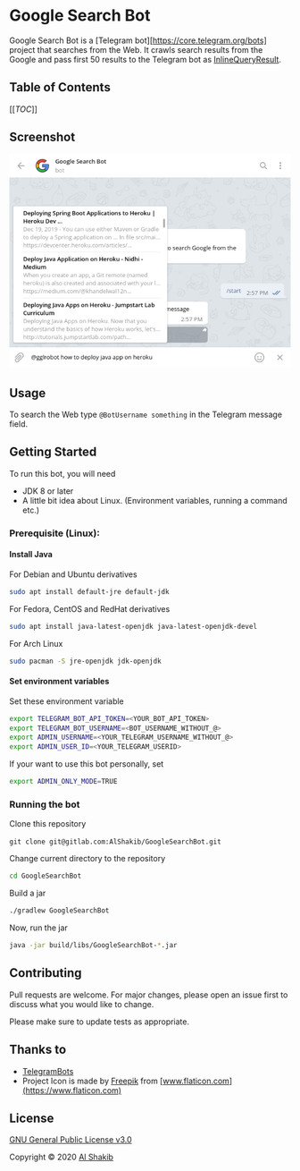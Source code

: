 <h1>Google Search Bot</h1>

Google Search Bot is a [Telegram bot][https://core.telegram.org/bots] project that searches from the Web. It crawls search results from the Google and pass first 50 results to the Telegram bot as [InlineQueryResult](https://core.telegram.org/bots/api#inlinequeryresult).

## Table of Contents

[[_TOC_]]

## Screenshot

![Screenshot](screenshot.png)

## Usage

To search the Web type `@BotUsername something` in the Telegram message field.

## Getting Started

To run this bot, you will need 

- JDK 8 or later
- A little bit idea about Linux. (Environment variables, running a command etc.)

### Prerequisite (Linux):

#### Install Java

For Debian and Ubuntu derivatives

```bash
sudo apt install default-jre default-jdk
```

For Fedora, CentOS and RedHat derivatives

```bash
sudo apt install java-latest-openjdk java-latest-openjdk-devel
```

For Arch Linux

```bash
sudo pacman -S jre-openjdk jdk-openjdk
```

#### Set environment variables

Set these environment variable

```bash
export TELEGRAM_BOT_API_TOKEN=<YOUR_BOT_API_TOKEN>
export TELEGRAM_BOT_USERNAME=<BOT_USERNAME_WITHOUT_@>
export ADMIN_USERNAME=<YOUR_TELEGRAM_USERNAME_WITHOUT_@>
export ADMIN_USER_ID=<YOUR_TELEGRAM_USERID>
```

If your want to use this bot personally, set

```bash
export ADMIN_ONLY_MODE=TRUE
```

### Running the bot

Clone this repository

`git clone git@gitlab.com:AlShakib/GoogleSearchBot.git` 

Change current directory to the repository

```bash
cd GoogleSearchBot
```

Build a jar

```bash
./gradlew GoogleSearchBot
```

Now, run the jar

```bash
java -jar build/libs/GoogleSearchBot-*.jar
```

## Contributing

Pull requests are welcome. For major changes, please open an issue first to discuss what you would like to change.

Please make sure to update tests as appropriate.

## Thanks to

- [TelegramBots](https://github.com/rubenlagus/TelegramBots)
- Project Icon is made by [Freepik](https://www.flaticon.com/authors/freepik) from [www.flaticon.com](https://www.flaticon.com)

## License

[GNU General Public License v3.0](LICENSE)

Copyright © 2020 [Al Shakib](https://alshakib.dev)